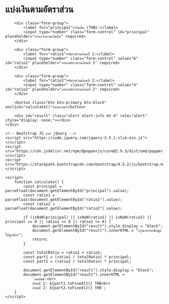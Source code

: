<!DOCTYPE html>
<html lang="en">
<head>
    <meta charset="UTF-8">
    <meta name="viewport" content="width=device-width, initial-scale=1.0">
    <title>MARK | แบ่งเงินตามอัตราส่วน</title>
    <!-- เพิ่ม Bootstrap CSS -->
    <link href="https://stackpath.bootstrapcdn.com/bootstrap/4.5.2/css/bootstrap.min.css" rel="stylesheet">
    <style>
        body {
            margin-top: 50px;
        }
        #result {
            margin-top: 20px;
            font-weight: bold;
        }
    </style>
</head>
<body>
    <div class="container">
        <h1 class="text-center mb-4">แบ่งเงินตามอัตราส่วน</h1>

        <div class="form-group">
            <label for="principal">เงินต้น (THB):</label>
            <input type="number" class="form-control" id="principal" placeholder="กรอกจำนวนเงินต้น" required>
        </div>

        <div class="form-group">
            <label for="ratio1">อัตราส่วนก้อนที่ 1:</label>
            <input type="number" class="form-control" value="6" id="ratio1" placeholder="กรอกอัตราส่วนก้อนที่ 1" required>
        </div>

        <div class="form-group">
            <label for="ratio2">อัตราส่วนก้อนที่ 2:</label>
            <input type="number" class="form-control" value="4" id="ratio2" placeholder="กรอกอัตราส่วนก้อนที่ 2" required>
        </div>

        <button class="btn btn-primary btn-block" onclick="calculate()">คำนวณ</button>

        <div id="result" class="alert alert-info mt-4" role="alert" style="display: none;"></div>
    </div>

    <!-- Bootstrap JS และ jQuery -->
    <script src="https://code.jquery.com/jquery-3.5.1.slim.min.js"></script>
    <script src="https://cdn.jsdelivr.net/npm/@popperjs/core@2.9.3/dist/umd/popper.min.js"></script>
    <script src="https://stackpath.bootstrapcdn.com/bootstrap/4.5.2/js/bootstrap.min.js"></script>

    <script>
        function calculate() {
            const principal = parseFloat(document.getElementById("principal").value);
            const ratio1 = parseFloat(document.getElementById("ratio1").value);
            const ratio2 = parseFloat(document.getElementById("ratio2").value);

            if (isNaN(principal) || isNaN(ratio1) || isNaN(ratio2) || principal <= 0 || ratio1 <= 0 || ratio2 <= 0) {
                document.getElementById("result").style.display = "block";
                document.getElementById("result").innerHTML = "กรุณากรอกข้อมูลให้ถูกต้อง";
                return;
            }

            const totalRatio = ratio1 + ratio2;
            const part1 = (ratio1 / totalRatio) * principal;
            const part2 = (ratio2 / totalRatio) * principal;

            document.getElementById("result").style.display = "block";
            document.getElementById("result").innerHTML = 
                `ผลลัพธ์:<br> 
                ก้อนที่ 1: ${part1.toFixed(2)} THB<br> 
                ก้อนที่ 2: ${part2.toFixed(2)} THB`;
        }
    </script>
</body>
</html>
